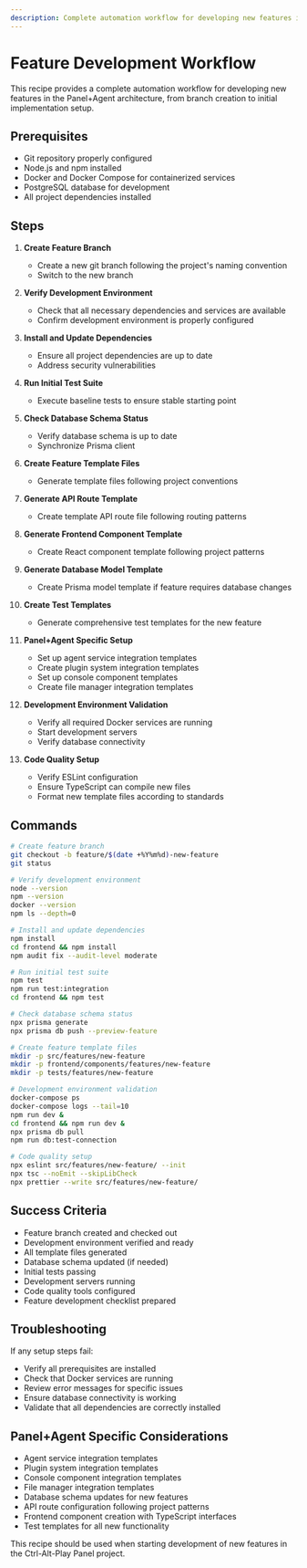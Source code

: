```yaml
---
description: Complete automation workflow for developing new features in the Panel+Agent architecture
---
```


# Feature Development Workflow

This recipe provides a complete automation workflow for developing new features in the Panel+Agent architecture, from branch creation to initial implementation setup.

## Prerequisites

- Git repository properly configured
- Node.js and npm installed
- Docker and Docker Compose for containerized services
- PostgreSQL database for development
- All project dependencies installed

## Steps

1. **Create Feature Branch**
   - Create a new git branch following the project's naming convention
   - Switch to the new branch

2. **Verify Development Environment**
   - Check that all necessary dependencies and services are available
   - Confirm development environment is properly configured

3. **Install and Update Dependencies**
   - Ensure all project dependencies are up to date
   - Address security vulnerabilities

4. **Run Initial Test Suite**
   - Execute baseline tests to ensure stable starting point

5. **Check Database Schema Status**
   - Verify database schema is up to date
   - Synchronize Prisma client

6. **Create Feature Template Files**
   - Generate template files following project conventions

7. **Generate API Route Template**
   - Create template API route file following routing patterns

8. **Generate Frontend Component Template**
   - Create React component template following project patterns

9. **Generate Database Model Template**
   - Create Prisma model template if feature requires database changes

10. **Create Test Templates**
    - Generate comprehensive test templates for the new feature

11. **Panel+Agent Specific Setup**
    - Set up agent service integration templates
    - Create plugin system integration templates
    - Set up console component templates
    - Create file manager integration templates

12. **Development Environment Validation**
    - Verify all required Docker services are running
    - Start development servers
    - Verify database connectivity

13. **Code Quality Setup**
    - Verify ESLint configuration
    - Ensure TypeScript can compile new files
    - Format new template files according to standards

## Commands

```bash
# Create feature branch
git checkout -b feature/$(date +%Y%m%d)-new-feature
git status

# Verify development environment
node --version
npm --version
docker --version
npm ls --depth=0

# Install and update dependencies
npm install
cd frontend && npm install
npm audit fix --audit-level moderate

# Run initial test suite
npm test
npm run test:integration
cd frontend && npm test

# Check database schema status
npx prisma generate
npx prisma db push --preview-feature

# Create feature template files
mkdir -p src/features/new-feature
mkdir -p frontend/components/features/new-feature
mkdir -p tests/features/new-feature

# Development environment validation
docker-compose ps
docker-compose logs --tail=10
npm run dev &
cd frontend && npm run dev &
npx prisma db pull
npm run db:test-connection

# Code quality setup
npx eslint src/features/new-feature/ --init
npx tsc --noEmit --skipLibCheck
npx prettier --write src/features/new-feature/
```

## Success Criteria

- Feature branch created and checked out
- Development environment verified and ready
- All template files generated
- Database schema updated (if needed)
- Initial tests passing
- Development servers running
- Code quality tools configured
- Feature development checklist prepared

## Troubleshooting

If any setup steps fail:
- Verify all prerequisites are installed
- Check that Docker services are running
- Review error messages for specific issues
- Ensure database connectivity is working
- Validate that all dependencies are correctly installed

## Panel+Agent Specific Considerations

- Agent service integration templates
- Plugin system integration templates
- Console component integration templates
- File manager integration templates
- Database schema updates for new features
- API route configuration following project patterns
- Frontend component creation with TypeScript interfaces
- Test templates for all new functionality

This recipe should be used when starting development of new features in the Ctrl-Alt-Play Panel project.
